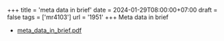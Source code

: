 +++
title = 'meta data in brief'
date = 2024-01-29T08:00:00+07:00
draft = false
tags = ['mr4103']
url = '1951'
+++
Meta data in brief
<!--more-->

+ [meta_data_in_brief.pdf](https://osf.io/jn3yq)
